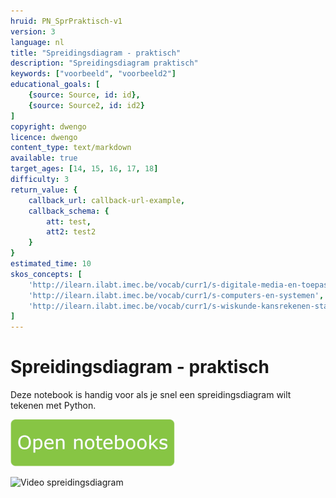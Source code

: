 ```yaml
---
hruid: PN_SprPraktisch-v1
version: 3
language: nl
title: "Spreidingsdiagram - praktisch"
description: "Spreidingsdiagram praktisch"
keywords: ["voorbeeld", "voorbeeld2"]
educational_goals: [
    {source: Source, id: id}, 
    {source: Source2, id: id2}
]
copyright: dwengo
licence: dwengo
content_type: text/markdown
available: true
target_ages: [14, 15, 16, 17, 18]
difficulty: 3
return_value: {
    callback_url: callback-url-example,
    callback_schema: {
        att: test,
        att2: test2
    }
}
estimated_time: 10
skos_concepts: [
    'http://ilearn.ilabt.imec.be/vocab/curr1/s-digitale-media-en-toepassingen', 
    'http://ilearn.ilabt.imec.be/vocab/curr1/s-computers-en-systemen', 
    'http://ilearn.ilabt.imec.be/vocab/curr1/s-wiskunde-kansrekenen-statistiek'
]
---
```

# Spreidingsdiagram - praktisch

Deze notebook is handig voor als je snel een spreidingsdiagram wilt tekenen met Python.

[![](embed/Knop.png "Knop")](https://kiks.ilabt.imec.be/jupyterhub/?id=0208 "Notebooks spreidingsdiagram praktisch")

![](@youtube/https://www.youtube.com/watch?v=3Y2uqOzMPgs "Video spreidingsdiagram")